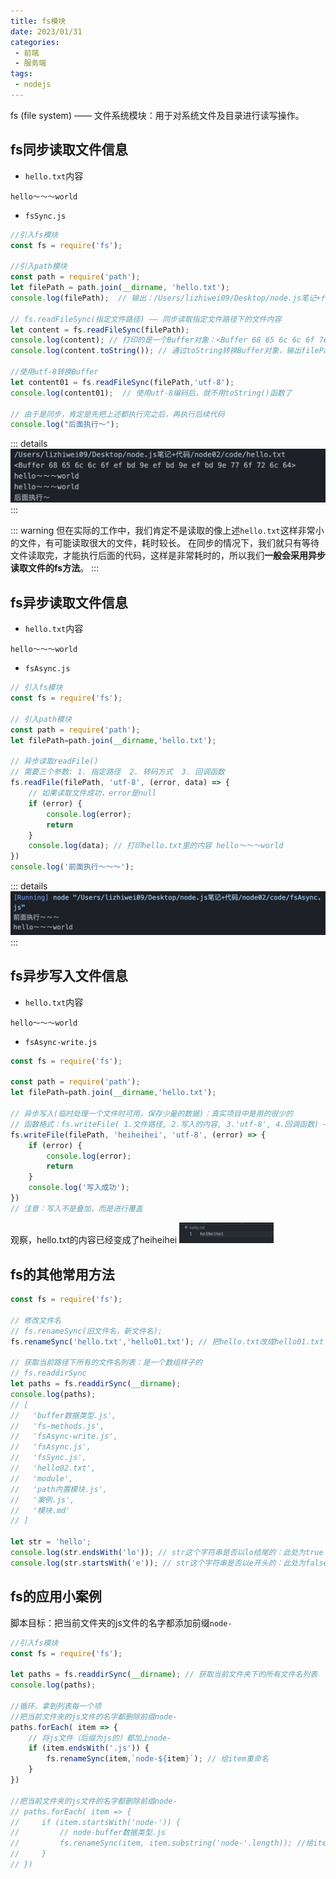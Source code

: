 ```yaml
---
title: fs模块
date: 2023/01/31
categories:
 - 前端
 - 服务端
tags:
 - nodejs
---
```


fs (file system) —— 文件系统模块：用于对系统文件及目录进行读写操作。

## fs同步读取文件信息

- `hello.txt`内容
```
hello～～～world
```

- `fsSync.js`

```js
//引入fs模块
const fs = require('fs');

//引入path模块
const path = require('path');
let filePath = path.join(__dirname, 'hello.txt');
console.log(filePath);  // 输出：/Users/lizhiwei09/Desktop/node.js笔记+代码/node02/code/hello.txt

// fs.readFileSync(指定文件路径) —— 同步读取指定文件路径下的文件内容
let content = fs.readFileSync(filePath);
console.log(content); // 打印的是一个Buffer对象：<Buffer 68 65 6c 6c 6f 7e 77 6f 72 6c 64>
console.log(content.toString()); // 通过toString转换Buffer对象，输出filePath指向的hello.txt文件里面的内容：hello～～～world

//使用utf-8转换Buffer
let content01 = fs.readFileSync(filePath,'utf-8');
console.log(content01);  // 使用utf-8编码后，就不用toString()函数了

// 由于是同步，肯定是先把上述都执行完之后，再执行后续代码
console.log("后面执行～");
```
::: details
![fs同步读取文件](./imgs/result-sync.png)
:::

::: warning
但在实际的工作中，我们肯定不是读取的像上述`hello.txt`这样非常小的文件，有可能读取很大的文件，耗时较长。
在同步的情况下，我们就只有等待文件读取完，才能执行后面的代码，这样是非常耗时的，所以我们**一般会采用异步读取文件的fs方法**。
:::

## fs异步读取文件信息

- `hello.txt`内容
```
hello～～～world
```

- `fsAsync.js`

```js
// 引入fs模块
const fs = require('fs');

// 引入path模块
const path = require('path');
let filePath=path.join(__dirname,'hello.txt');

// 异步读取readFile()
// 需要三个参数: 1. 指定路径  2. 转码方式  3. 回调函数
fs.readFile(filePath, 'utf-8', (error, data) => {
    // 如果读取文件成功，error是null
    if (error) { 
        console.log(error);
        return
    }
    console.log(data); // 打印hello.txt里的内容 hello～～～world
})
console.log('前面执行～～～');
```
::: details
![fs同步读取文件](./imgs/result-async.png)
:::

## fs异步写入文件信息

- `hello.txt`内容
```
hello～～～world
```

- `fsAsync-write.js`

```js
const fs = require('fs');

const path = require('path');
let filePath=path.join(__dirname,'hello.txt');

// 异步写入(临时处理一个文件时可用，保存少量的数据)：真实项目中是用的很少的
// 函数格式：fs.writeFile( 1.文件路径, 2.写入的内容, 3.'utf-8', 4.回调函数) —— 四个参数
fs.writeFile(filePath, 'heiheihei', 'utf-8', (error) => {
    if (error) {
        console.log(error);
        return
    }
    console.log('写入成功');
})
// 注意：写入不是叠加，而是进行覆盖
```
观察，hello.txt的内容已经变成了heiheihei
<img src='./imgs/write-result.png' alt="写入新内容" width="30%">

## fs的其他常用方法

```js
const fs = require('fs');

// 修改文件名
// fs.renameSync(旧文件名，新文件名); 
fs.renameSync('hello.txt','hello01.txt'); // 把hello.txt改成hello01.txt了，只是重命名，内容不变

// 获取当前路径下所有的文件名列表：是一个数组样子的
// fs.readdirSync
let paths = fs.readdirSync(__dirname);
console.log(paths);  
// [
//   'buffer数据类型.js',
//   'fs-methods.js',
//   'fsAsync-write.js',
//   'fsAsync.js',
//   'fsSync.js',
//   'hello02.txt',
//   'module',
//   'path内置模块.js',
//   '案例.js',
//   '模块.md'
// ]

let str = 'hello';
console.log(str.endsWith('lo')); // str这个字符串是否以lo结尾的：此处为true
console.log(str.startsWith('e')); // str这个字符串是否以e开头的：此处为false
```

## fs的应用小案例

脚本目标：把当前文件夹的js文件的名字都添加前缀`node-`

```js
//引入fs模块
const fs = require('fs');

let paths = fs.readdirSync(__dirname); // 获取当前文件夹下的所有文件名列表
console.log(paths);

//循环，拿到列表每一个项
//把当前文件夹的js文件的名字都删除前缀node-
paths.forEach( item => {
    // 将js文件（后缀为js的）都加上node-
    if (item.endsWith('.js')) {
        fs.renameSync(item,`node-${item}`); // 给item重命名
    }
})

//把当前文件夹的js文件的名字都删除前缀node-
// paths.forEach( item => {
//     if (item.startsWith('node-')) {
//         // node-buffer数据类型.js
//         fs.renameSync(item, item.substring('node-'.length)); //给item重命名
//     }
// })
```